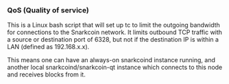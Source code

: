 ### QoS (Quality of service) ###

This is a Linux bash script that will set up tc to limit the outgoing bandwidth for connections to the Snarkcoin network. It limits outbound TCP traffic with a source or destination port of 6328, but not if the destination IP is within a LAN (defined as 192.168.x.x).

This means one can have an always-on snarkcoind instance running, and another local snarkcoind/snarkcoin-qt instance which connects to this node and receives blocks from it.
